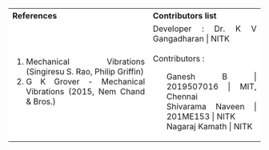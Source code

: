 <table style="text-align:justify;">
  <tr style="background-color: white">
    <th>References</th>
    <th>Contributors list</th>
  </tr>
  <tr style="background-color: white">
<td>
<ol>
<li>Mechanical Vibrations (Singiresu S. Rao, Philip Griffin)</li>
<li>G K Grover - Mechanical Vibrations (2015, Nem Chand & Bros.) </li>
</ol>
</td>
<td>Developer : Dr. K V Gangadharan | NITK</br></br>
Contributors :
<ul style="list-style-type: none;">
<li> Ganesh B | 2019507016 | MIT, Chennai </li>
<li> Shivarama Naveen | 201ME153 | NITK </li>
<li> Nagaraj Kamath | NITK </li>

</ul></td>
  </tr>
</table>
